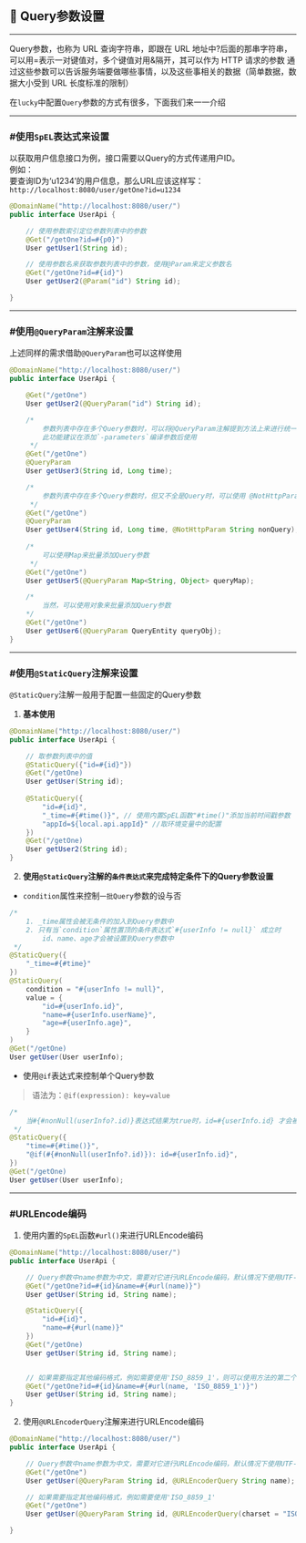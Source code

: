 ## 😬 Query参数设置

---
Query参数，也称为 URL 查询字符串，即跟在 URL 地址中?后面的那串字符串，可以用=表示一对键值对，多个键值对用&隔开，其可以作为 HTTP 请求的参数
通过这些参数可以告诉服务端要做哪些事情，以及这些事相关的数据（简单数据，数据大小受到 URL 长度标准的限制）  

在`lucky`中配置`Query`参数的方式有很多，下面我们来一一介绍

---
### #使用`SpEL`表达式来设置
以获取用户信息接口为例，接口需要以Query的方式传递用户ID。  
例如：  
要查询ID为‘u1234’的用户信息，那么URL应该这样写：  
`http://localhost:8080/user/getOne?id=u1234`

```java
@DomainName("http://localhost:8080/user/")
public interface UserApi {

    // 使用参数索引定位参数列表中的参数
    @Get("/getOne?id=#{p0}")
    User getUser1(String id);

    // 使用参数名来获取参数列表中的参数，使用@Param来定义参数名
    @Get("/getOne?id=#{id}")
    User getUser2(@Param("id") String id);

}
```

---

### #使用`@QueryParam`注解来设置
上述同样的需求借助`@QueryParam`也可以这样使用

```java
@DomainName("http://localhost:8080/user/")
public interface UserApi {

    @Get("/getOne")
    User getUser2(@QueryParam("id") String id);

    /*
        参数列表中存在多个Query参数时，可以将@QueryParam注解提到方法上来进行统一配置
        此功能建议在添加`-parameters`编译参数后使用
     */
    @Get("/getOne")
    @QueryParam
    User getUser3(String id, Long time);

    /*
        参数列表中存在多个Query参数时，但又不全是Query时，可以使用 @NotHttpParam注解来进行排除   
     */
    @Get("/getOne")
    @QueryParam
    User getUser4(String id, Long time, @NotHttpParam String nonQuery);
    
    /*
        可以使用Map来批量添加Query参数    
     */
    @Get("/getOne")
    User getUser5(@QueryParam Map<String, Object> queryMap);

    /*
        当然，可以使用对象来批量添加Query参数    
    */
    @Get("/getOne")
    User getUser6(@QueryParam QueryEntity queryObj);
}
```

---
### #使用`@StaticQuery`注解来设置
`@StaticQuery`注解一般用于配置一些固定的Query参数

1. **基本使用**

```java
@DomainName("http://localhost:8080/user/")
public interface UserApi {

    // 取参数列表中的值
    @StaticQuery({"id=#{id}"})
    @Get("/getOne)
    User getUser(String id);
    
    @StaticQuery({
        "id=#{id}",
        "_time=#{#time()}", // 使用内置SpEL函数"#time()"添加当前时间戳参数   
        "appId=${local.api.appId}" //取环境变量中的配置    
    })
    @Get("/getOne)
    User getUser2(String id);
}
```

2. **使用`@StaticQuery`注解的`条件表达式`来完成特定条件下的Query参数设置**

- `condition`属性来控制`一批Query`参数的设与否

```java
/*
    1. _time属性会被无条件的加入到Query参数中
    2. 只有当`condition`属性置顶的条件表达式`#{userInfo != null}` 成立时
        id、name、age才会被设置到Query参数中
 */
@StaticQuery({
    "_time=#{#time}"    
})
@StaticQuery(
    condition = "#{userInfo != null}",
    value = {
        "id=#{userInfo.id}",
        "name=#{userInfo.userName}",
        "age=#{userInfo.age}",
    }   
)
@Get("/getOne)
User getUser(User userInfo);
```

- 使用`@if`表达式来控制单个Query参数
> 语法为：`@if(expression): key=value`

```java
/*
    当#{#nonNull(userInfo?.id)}表达式结果为true时，id=#{userInfo.id} 才会被设置为Query参数
 */
@StaticQuery({
    "time=#{#time()}",
    "@if(#{#nonNull(userInfo?.id)}): id=#{userInfo.id}",    
})
@Get("/getOne)
User getUser(User userInfo);
```

---
### #URLEncode编码

1. 使用内置的`SpEL`函数`#url()`来进行URLEncode编码

```java
@DomainName("http://localhost:8080/user/")
public interface UserApi {

    // Query参数中name参数为中文，需要对它进行URLEncode编码，默认情况下使用UTF-8进行编码
    @Get("/getOne?id=#{id}&name=#{#url(name)}")
    User getUser(String id, String name);

    @StaticQuery({
        "id=#{id}",
        "name=#{#url(name)}"    
    })
    @Get("/getOne)
    User getUser(String id, String name);


    // 如果需要指定其他编码格式，例如需要使用'ISO_8859_1'，则可以使用方法的第二个参数来进行设置
    @Get("/getOne?id=#{id}&name=#{#url(name, 'ISO_8859_1')}")
    User getUser(String id, String name);
}
```

2. 使用`@URLEncoderQuery`注解来进行URLEncode编码

```java
@DomainName("http://localhost:8080/user/")
public interface UserApi {

    // Query参数中name参数为中文，需要对它进行URLEncode编码，默认情况下使用UTF-8进行编码
    @Get("/getOne")
    User getUser(@QueryParam String id, @URLEncoderQuery String name);

    // 如果需要指定其他编码格式，例如需要使用'ISO_8859_1'
    @Get("/getOne")
    User getUser(@QueryParam String id, @URLEncoderQuery(charset = "ISO_8859_1") String name);

}
```
